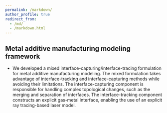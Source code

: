 ```yaml
---
permalink: /markdown/
author_profile: true
redirect_from: 
  - /md/
  - /markdown.html
---
```


## Metal additive manufacturing modeling framework

* We developed a mixed interface-capturing/interface-tracing formulation for metal additive manufacturing modeling. The mixed formulation takes advantage of interface-tracking and interface-capturing methods while avoiding their limitations. The interface-capturing component is responsible for handling complex topological changes, such as the merging and separation of interfaces. The interface-tracking component constructs an explicit gas-metal interface, enabling the use of an explicit ray tracing-based laser model.

